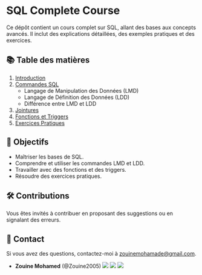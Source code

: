 # SQL Complete Course

Ce dépôt contient un cours complet sur SQL, allant des bases aux concepts avancés. Il inclut des explications détaillées, des exemples pratiques et des exercices.

## 📚 Table des matières
1. [Introduction](./1-Introduction/introduction.md)
2. [Commandes SQL](./2-Commands/)
    - Langage de Manipulation des Données (LMD)
    - Langage de Définition des Données (LDD)
    - Différence entre LMD et LDD
3. [Jointures](./3-Jointures/jointures.md)
4. [Fonctions et Triggers](./4-Functions_ProcéduresStockées_Triggers/)
5. [Exercices Pratiques](./4-Exercises/)

## 🚀 Objectifs
- Maîtriser les bases de SQL.
- Comprendre et utiliser les commandes LMD et LDD.
- Travailler avec des fonctions et des triggers.
- Résoudre des exercices pratiques.

## 🛠️ Contributions
Vous êtes invités à contribuer en proposant des suggestions ou en signalant des erreurs.

## 📧 Contact
Si vous avez des questions, contactez-moi à [zouinemohamade@gmail.com](mailto:zouinemohamade@gmail.com).
* **Zouine Mohamed** (@Zouine2005) 
  [<img src="https://img.shields.io/badge/Twitter-1DA1F2.svg?&style=plastic&logo=twitter&logoColor=white"/>](https://twitter.com/MohamadeZouine)
  [<img src="https://img.shields.io/badge/Linkedin-0A66C2.svg?&style=plastic&logo=linkedin&logoColor=white"/>](https://www.linkedin.com/in/mohamed-zouine-5716a2252)
  [<img src="https://img.shields.io/badge/GitHub-181717.svg?&style=plastic&logo=github&logoColor=white"/>](https://github.com/Zouine2005)
